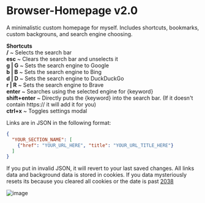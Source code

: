 # Browser-Homepage v2.0
A minimalistic custom homepage for myself. Includes shortcuts, bookmarks, custom backgrouns, and search engine choosing.

**Shortcuts** <br>
**/** ~ Selects the search bar <br>
**esc** ~ Clears the search bar and unselects it <br>
**g | G** ~ Sets the search engine to Google <br>
**b | B** ~ Sets the search engine to Bing <br>
**d | D** ~ Sets the search engine to DuckDuckGo <br>
**r | R** ~ Sets the search engine to Brave <br>
**enter** ~ Searches using the selected engine for {keyword} <br>
**shift+enter** ~ Directly puts the {keyword} into the search bar. (If it doesn't contain https:// it will add it for you) <br>
**ctrl+x** ~ Toggles settings modal <br>

Links are in JSON in the following format:
```json
{
  "YOUR_SECTION_NAME": [
    {"href": "YOUR_URL_HERE", "title": "YOUR_URL_TITLE_HERE"}
  ]
}
```
If you put in invalid JSON, it will revert to your last saved changes. All links data and background data is stored in cookies. If you data mysteriously resets its because you cleared all cookies or the date is past [2038](https://en.wikipedia.org/wiki/Year_2038_problem)

![image](https://github.com/wa1ker38552/Browser-Homepage/assets/100868154/fa919676-aea2-4deb-80fb-ae4ed045451e)

